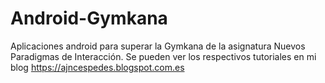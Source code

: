 # Android-Gymkana
Aplicaciones android para superar la Gymkana de la asignatura Nuevos Paradigmas de Interacción.
Se pueden ver los respectivos tutoriales en mi blog https://ajncespedes.blogspot.com.es
